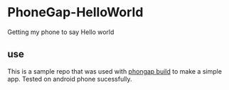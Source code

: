 PhoneGap-HelloWorld
===================

Getting my phone to say Hello world

use
---

This is a sample repo that was used with [phongap build](https://build.phonegap.com/) to make a simple app.
Tested on android phone sucessfully.


